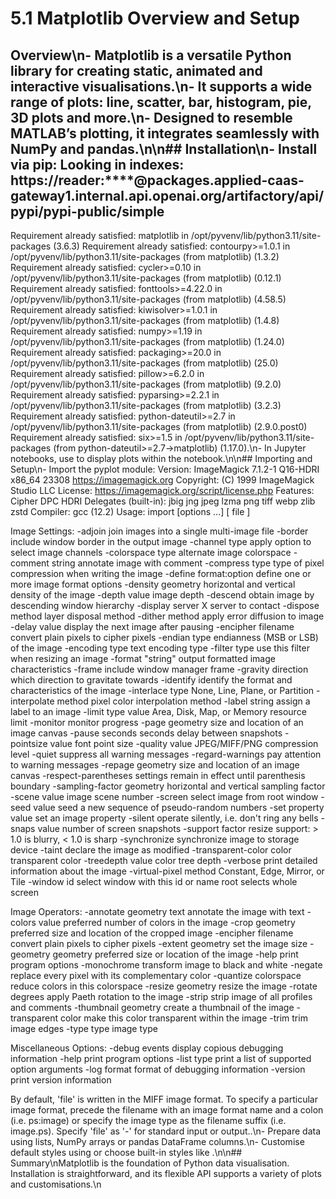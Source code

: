 # 5.1 Matplotlib Overview and Setup

## Overview\n- **Matplotlib** is a versatile Python library for creating static, animated and interactive visualisations.\n- It supports a wide range of plots: line, scatter, bar, histogram, pie, 3D plots and more.\n- Designed to resemble MATLAB’s plotting, it integrates seamlessly with NumPy and pandas.\n\n## Installation\n- Install via pip: Looking in indexes: https://reader:****@packages.applied-caas-gateway1.internal.api.openai.org/artifactory/api/pypi/pypi-public/simple
Requirement already satisfied: matplotlib in /opt/pyvenv/lib/python3.11/site-packages (3.6.3)
Requirement already satisfied: contourpy>=1.0.1 in /opt/pyvenv/lib/python3.11/site-packages (from matplotlib) (1.3.2)
Requirement already satisfied: cycler>=0.10 in /opt/pyvenv/lib/python3.11/site-packages (from matplotlib) (0.12.1)
Requirement already satisfied: fonttools>=4.22.0 in /opt/pyvenv/lib/python3.11/site-packages (from matplotlib) (4.58.5)
Requirement already satisfied: kiwisolver>=1.0.1 in /opt/pyvenv/lib/python3.11/site-packages (from matplotlib) (1.4.8)
Requirement already satisfied: numpy>=1.19 in /opt/pyvenv/lib/python3.11/site-packages (from matplotlib) (1.24.0)
Requirement already satisfied: packaging>=20.0 in /opt/pyvenv/lib/python3.11/site-packages (from matplotlib) (25.0)
Requirement already satisfied: pillow>=6.2.0 in /opt/pyvenv/lib/python3.11/site-packages (from matplotlib) (9.2.0)
Requirement already satisfied: pyparsing>=2.2.1 in /opt/pyvenv/lib/python3.11/site-packages (from matplotlib) (3.2.3)
Requirement already satisfied: python-dateutil>=2.7 in /opt/pyvenv/lib/python3.11/site-packages (from matplotlib) (2.9.0.post0)
Requirement already satisfied: six>=1.5 in /opt/pyvenv/lib/python3.11/site-packages (from python-dateutil>=2.7->matplotlib) (1.17.0).\n- In Jupyter notebooks, use  to display plots within the notebook.\n\n## Importing and Setup\n- Import the pyplot module: Version: ImageMagick 7.1.2-1 Q16-HDRI x86_64 23308 https://imagemagick.org
Copyright: (C) 1999 ImageMagick Studio LLC
License: https://imagemagick.org/script/license.php
Features: Cipher DPC HDRI 
Delegates (built-in): jbig jng jpeg lzma png tiff webp zlib zstd
Compiler: gcc (12.2)
Usage: import [options ...] [ file ]

Image Settings:
  -adjoin              join images into a single multi-image file
  -border              include window border in the output image
  -channel type        apply option to select image channels
  -colorspace type     alternate image colorspace
  -comment string      annotate image with comment
  -compress type       type of pixel compression when writing the image
  -define format:option
                       define one or more image format options
  -density geometry    horizontal and vertical density of the image
  -depth value         image depth
  -descend             obtain image by descending window hierarchy
  -display server      X server to contact
  -dispose method      layer disposal method
  -dither method       apply error diffusion to image
  -delay value         display the next image after pausing
  -encipher filename   convert plain pixels to cipher pixels
  -endian type         endianness (MSB or LSB) of the image
  -encoding type       text encoding type
  -filter type         use this filter when resizing an image
  -format "string"     output formatted image characteristics
  -frame               include window manager frame
  -gravity direction   which direction to gravitate towards
  -identify            identify the format and characteristics of the image
  -interlace type      None, Line, Plane, or Partition
  -interpolate method  pixel color interpolation method
  -label string        assign a label to an image
  -limit type value    Area, Disk, Map, or Memory resource limit
  -monitor             monitor progress
  -page geometry       size and location of an image canvas
  -pause seconds       seconds delay between snapshots
  -pointsize value     font point size
  -quality value       JPEG/MIFF/PNG compression level
  -quiet               suppress all warning messages
  -regard-warnings     pay attention to warning messages
  -repage geometry     size and location of an image canvas
  -respect-parentheses settings remain in effect until parenthesis boundary
  -sampling-factor geometry
                       horizontal and vertical sampling factor
  -scene value         image scene number
  -screen              select image from root window
  -seed value          seed a new sequence of pseudo-random numbers
  -set property value  set an image property
  -silent              operate silently, i.e. don't ring any bells 
  -snaps value         number of screen snapshots
  -support factor      resize support: > 1.0 is blurry, < 1.0 is sharp
  -synchronize         synchronize image to storage device
  -taint               declare the image as modified
  -transparent-color color
                       transparent color
  -treedepth value     color tree depth
  -verbose             print detailed information about the image
  -virtual-pixel method
                       Constant, Edge, Mirror, or Tile
  -window id           select window with this id or name
                       root selects whole screen

Image Operators:
  -annotate geometry text
                       annotate the image with text
  -colors value        preferred number of colors in the image
  -crop geometry       preferred size and location of the cropped image
  -encipher filename   convert plain pixels to cipher pixels
  -extent geometry     set the image size
  -geometry geometry   preferred size or location of the image
  -help                print program options
  -monochrome          transform image to black and white
  -negate              replace every pixel with its complementary color 
  -quantize colorspace reduce colors in this colorspace
  -resize geometry     resize the image
  -rotate degrees      apply Paeth rotation to the image
  -strip               strip image of all profiles and comments
  -thumbnail geometry  create a thumbnail of the image
  -transparent color   make this color transparent within the image
  -trim                trim image edges
  -type type           image type

Miscellaneous Options:
  -debug events        display copious debugging information
  -help                print program options
  -list type           print a list of supported option arguments
  -log format          format of debugging information
  -version             print version information

By default, 'file' is written in the MIFF image format.  To
specify a particular image format, precede the filename with an image
format name and a colon (i.e. ps:image) or specify the image type as
the filename suffix (i.e. image.ps).  Specify 'file' as '-' for
standard input or output..\n- Prepare data using lists, NumPy arrays or pandas DataFrame columns.\n- Customise default styles using  or choose built-in styles like .\n\n## Summary\nMatplotlib is the foundation of Python data visualisation. Installation is straightforward, and its flexible API supports a variety of plots and customisations.\n

